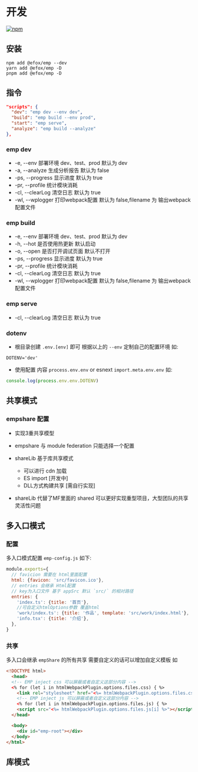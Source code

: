 # 开发 
<a href="https://www.npmjs.com/package/@efox/emp"><img src="https://img.shields.io/npm/v/@efox/emp.svg" alt="npm"></a>
## 安装 
```
npm add @efox/emp --dev
yarn add @efox/emp -D
pnpm add @efox/emp -D
```

## 指令 
```json
"scripts": {
  "dev": "emp dev --env dev",
  "build": "emp build --env prod",
  "start": "emp serve",
  "analyze": "emp build --analyze"
},
```
### emp dev
+ -e, --env 部署环境 dev、test、prod 默认为 dev
+ -a, --analyze 生成分析报告 默认为 false
+ -ps, --progress  显示进度 默认为 true
+ -pr, --profile 统计模块消耗
+ -cl, --clearLog  清空日志 默认为 true
+ -wl, --wplogger  打印webpack配置 默认为 false,filename 为 输出webpack配置文件

### emp build
+ -e, --env 部署环境 dev、test、prod 默认为 dev
+ -h, --hot 是否使用热更新 默认启动
+ -o, --open 是否打开调试页面 默认不打开
+ -ps, --progress  显示进度 默认为 true
+ -pr, --profile 统计模块消耗
+ -cl, --clearLog  清空日志 默认为 true
+ -wl, --wplogger  打印webpack配置 默认为 false,filename 为 输出webpack配置文件

### emp serve
+ -cl, --clearLog  清空日志 默认为 true 

### dotenv 
+ 根目录创建 `.env.[env]` 即可 根据以上的 `--env` 定制自己的配置环境 如: 
```
DOTENV='dev'
```
+ 使用配置 内容 `process.env.env` or esnext `import.meta.env.env` 如: 
```js
console.log(process.env.env.DOTENV)
```

## 共享模式 
### empshare 配置 
* 实现3重共享模型
* empshare 与 module federation 只能选择一个配置
* shareLib 基于库共享模式
  - 可以进行 cdn 加载
  - ES import [开发中]
  - DLL方式构建共享 [需自行实现]

* shareLib 代替了MF里面的 shared 可以更好实现重型项目，大型团队的共享灵活性问题

## 多入口模式 
### 配置
多入口模式配置 `emp-config.js` 如下: 
```js
module.exports={
  // favicion 需要在 html里面配置 
  html: {favicon: 'src/favicon.ico'},
  // entries 会继承 Html配置 
  // key为入口文件 基于 appSrc 默认 `src/` 的相对路径
  entries: {
    'index.ts': {title: '首页'},
    //可自定义htmlOptions参数 覆盖html
    'work/index.ts': {title: '作品', template: 'src/work/index.html'},
    'info.tsx': {title: '介绍'},
  },
}
```
### 共享 
多入口会继承 `empShare` 的所有共享 需要自定义的话可以增加自定义模板 如
```html
<!DOCTYPE html>
  <head>
  <!-- EMP inject css 可以屏蔽或者自定义这部分内容 -->
  <% for (let i in htmlWebpackPlugin.options.files.css) { %>
    <link rel="stylesheet" href="<%= htmlWebpackPlugin.options.files.css[i] %>" /><% } %>
    <!-- EMP inject js 可以屏蔽或者自定义这部分内容 -->
    <% for (let i in htmlWebpackPlugin.options.files.js) { %>
    <script src="<%= htmlWebpackPlugin.options.files.js[i] %>"></script><% } %>
  </head>

  <body>
    <div id="emp-root"></div>
  </body>
</html>
```

## 库模式 

